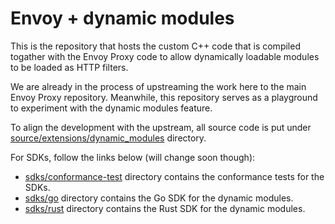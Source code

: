 # Envoy + dynamic modules 

This is the repository that hosts the custom C++ code that is compiled togather with the Envoy Proxy code to allow dynamically loadable modules to be loaded as HTTP filters.

We are already in the process of upstreaming the work here to the main Envoy Proxy repository. Meanwhile, this repository serves as a playground to experiment with the dynamic modules feature.

To align the development with the upstream, all source code is put under [source/extensions/dynamic_modules](source/extensions/dynamic_modules) directory.

For SDKs, follow the links below (will change soon though):

* [sdks/conformance-test](./sdks/conformance-test) directory contains the conformance tests for the SDKs.
* [sdks/go](./sdks/go/) directory contains the Go SDK for the dynamic modules.
* [sdks/rust](./sdks/rust/) directory contains the Rust SDK for the dynamic modules.
